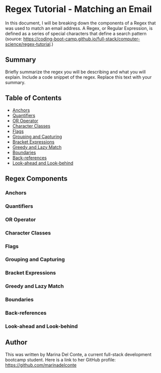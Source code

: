 # Regex Tutorial - Matching an Email

In this document, I will be breaking down the components of a Regex that was used to match an email address. A Regex, or Regular Expression, is defined as a series of special characters that define a search pattern (source: https://coding-boot-camp.github.io/full-stack/computer-science/regex-tutorial.)

## Summary

Briefly summarize the regex you will be describing and what you will explain. Include a code snippet of the regex. Replace this text with your summary.

## Table of Contents

- [Anchors](#anchors)
- [Quantifiers](#quantifiers)
- [OR Operator](#or-operator)
- [Character Classes](#character-classes)
- [Flags](#flags)
- [Grouping and Capturing](#grouping-and-capturing)
- [Bracket Expressions](#bracket-expressions)
- [Greedy and Lazy Match](#greedy-and-lazy-match)
- [Boundaries](#boundaries)
- [Back-references](#back-references)
- [Look-ahead and Look-behind](#look-ahead-and-look-behind)

## Regex Components

### Anchors

### Quantifiers

### OR Operator

### Character Classes

### Flags

### Grouping and Capturing

### Bracket Expressions

### Greedy and Lazy Match

### Boundaries

### Back-references

### Look-ahead and Look-behind

## Author
This was written by Marina Del Conte, a current full-stack development bootcamp student. Here is a link to her GitHub profile: https://github.com/marinadelconte

